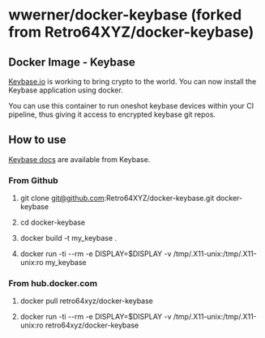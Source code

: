 # wwerner/docker-keybase (forked from Retro64XYZ/docker-keybase)

## Docker Image - Keybase

[Keybase.io](https://keybase.io/) is working to bring crypto to the world. You
can now install the Keybase application using docker.

You can use this container to run oneshot keybase devices within your CI pipeline, thus giving it access to encrypted keybase git repos.

## How to use

[Keybase docs](https://keybase.io/docs/command_line) are available from Keybase.

### From Github

1. git clone git@github.com:Retro64XYZ/docker-keybase.git docker-keybase

2. cd docker-keybase

3. docker build -t my_keybase .

4. docker run -ti --rm -e DISPLAY=$DISPLAY -v /tmp/.X11-unix:/tmp/.X11-unix:ro my_keybase

### From hub.docker.com

1. docker pull retro64xyz/docker-keybase

2. docker run -ti --rm -e DISPLAY=$DISPLAY -v /tmp/.X11-unix:/tmp/.X11-unix:ro retro64xyz/docker-keybase
